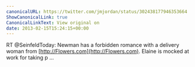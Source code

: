 ```yaml
---
canonicalURL: https://twitter.com/jmjordan/status/302438177946353664
ShowCanonicalLink: true
CanonicalLinkText: View original on
date: 2013-02-15T15:24:15+00:00
---
```

RT @SeinfeldToday: Newman has a forbidden romance with a delivery woman from [http://Flowers.com](http://Flowers.com). Elaine is mocked at work for taking p ...